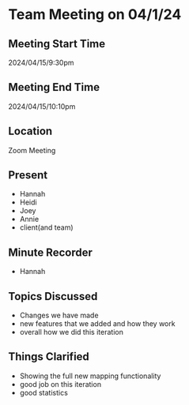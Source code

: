 # Team Meeting on 04/1/24
## Meeting Start Time
2024/04/15/9:30pm
## Meeting End Time
2024/04/15/10:10pm
## Location
Zoom Meeting
## Present
- Hannah
- Heidi
- Joey
- Annie
- client(and team)
## Minute Recorder
- Hannah 
## Topics Discussed 
- Changes we have made
- new features that we added and how they work
- overall how we did this iteration 
## Things Clarified
- Showing the full new mapping functionality
- good job on this iteration
- good statistics













